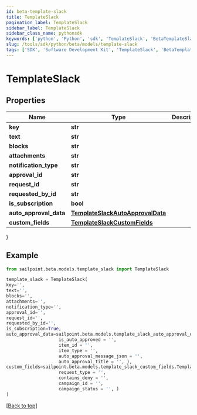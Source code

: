 ```yaml
---
id: beta-template-slack
title: TemplateSlack
pagination_label: TemplateSlack
sidebar_label: TemplateSlack
sidebar_class_name: pythonsdk
keywords: ['python', 'Python', 'sdk', 'TemplateSlack', 'BetaTemplateSlack']
slug: /tools/sdk/python/beta/models/template-slack
tags: ['SDK', 'Software Development Kit', 'TemplateSlack', 'BetaTemplateSlack']
---
```


# TemplateSlack

## Properties

| Name | Type | Description | Notes |
| --- | --- | --- | --- |
| **key** | **str** |  | [optional] |
| **text** | **str** |  | [optional] |
| **blocks** | **str** |  | [optional] |
| **attachments** | **str** |  | [optional] |
| **notification_type** | **str** |  | [optional] |
| **approval_id** | **str** |  | [optional] |
| **request_id** | **str** |  | [optional] |
| **requested_by_id** | **str** |  | [optional] |
| **is_subscription** | **bool** |  | [optional] |
| **auto_approval_data** | [**TemplateSlackAutoApprovalData**](template-slack-auto-approval-data) |  | [optional] |
| **custom_fields** | [**TemplateSlackCustomFields**](template-slack-custom-fields) |  | [optional] |

}

## Example

```python
from sailpoint.beta.models.template_slack import TemplateSlack

template_slack = TemplateSlack(
key='',
text='',
blocks='',
attachments='',
notification_type='',
approval_id='',
request_id='',
requested_by_id='',
is_subscription=True,
auto_approval_data=sailpoint.beta.models.template_slack_auto_approval_data.TemplateSlack_autoApprovalData(
                    is_auto_approved = '',
                    item_id = '',
                    item_type = '',
                    auto_approval_message_json = '',
                    auto_approval_title = '', ),
custom_fields=sailpoint.beta.models.template_slack_custom_fields.TemplateSlack_customFields(
                    request_type = '',
                    contains_deny = '',
                    campaign_id = '',
                    campaign_status = '', )
)

```

[[Back to top]](#)
